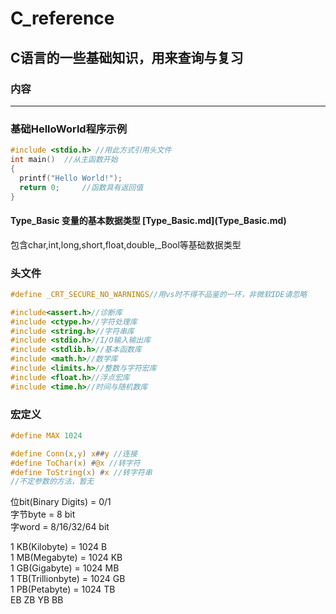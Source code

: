 # C_reference
C语言的一些基础知识，用来查询与复习
---

### 内容
---
### 基础HelloWorld程序示例

```c
#include <stdio.h> //用此方式引用头文件
int main()	//从主函数开始
{
  printf("Hello World!");
  return 0;		//函数具有返回值
}
```

#### Type_Basic 变量的基本数据类型 \[Type_Basic.md](Type_Basic.md)

包含char,int,long,short,float,double,_Bool等基础数据类型

### 头文件

```c
#define _CRT_SECURE_NO_WARNINGS//用vs时不得不品鉴的一环，非微软IDE请忽略

#include<assert.h>//诊断库
#include <ctype.h>//字符处理库
#include <string.h>//字符串库
#include <stdio.h>//I/O输入输出库
#include <stdlib.h>//基本函数库
#include <math.h>//数学库
#include <limits.h>//整数与字符宏库
#include <float.h>//浮点宏库
#include <time.h>//时间与随机数库
```

### 宏定义

```c
#define MAX 1024

#define Conn(x,y) x##y //连接
#define ToChar(x) #@x //转字符
#define ToString(x) #x //转字符串
//不定参数的方法，暂无
```
位bit(Binary Digits) = 0/1<br />
字节byte = 8 bit<br />
字word = 8/16/32/64 bit<br />

1 KB(Kilobyte) = 1024 B<br />
1 MB(Megabyte) = 1024 KB<br />
1 GB(Gigabyte) = 1024 MB<br />
1 TB(Trillionbyte) = 1024 GB<br />
1 PB(Petabyte) = 1024 TB<br />
EB ZB YB BB
